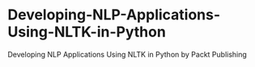 # Developing-NLP-Applications-Using-NLTK-in-Python
Developing NLP Applications Using NLTK in Python by Packt Publishing
